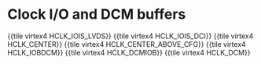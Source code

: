 # Clock I/O and DCM buffers

{{tile virtex4 HCLK_IOIS_LVDS}}
{{tile virtex4 HCLK_IOIS_DCI}}
{{tile virtex4 HCLK_CENTER}}
{{tile virtex4 HCLK_CENTER_ABOVE_CFG}}
{{tile virtex4 HCLK_IOBDCM}}
{{tile virtex4 HCLK_DCMIOB}}
{{tile virtex4 HCLK_DCM}}
